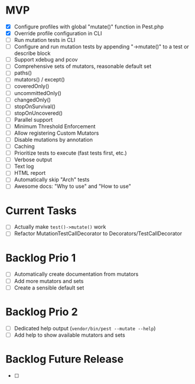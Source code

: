 # MVP
- [x] Configure profiles with global "mutate()" function in Pest.php
- [x] Override profile configuration in CLI
- [ ] Run mutation tests in CLI
- [ ] Configure and run mutation tests by appending "->mutate()" to a test or describe block
- [ ] Support xdebug and pcov
- [ ] Comprehensive sets of mutators, reasonable default set
- [ ] paths()
- [ ] mutators() / except()
- [ ] coveredOnly()
- [ ] uncommittedOnly()
- [ ] changedOnly()
- [ ] stopOnSurvival()
- [ ] stopOnUncovered()
- [ ] Parallel support
- [ ] Minimum Threshold Enforcement
- [ ] Allow registering Custom Mutators
- [ ] Disable mutations by annotation
- [ ] Caching
- [ ] Prioritize tests to execute (fast tests first, etc.)
- [ ] Verbose output
- [ ] Text log
- [ ] HTML report
- [ ] Automatically skip "Arch" tests
- [ ] Awesome docs: "Why to use" and "How to use"

# Current Tasks
- [ ] Actually make `test()->mutate()` work
- [ ] Refactor MutationTestCallDecorator to Decorators/TestCallDecorator

# Backlog Prio 1
- [ ] Automatically create documentation from mutators
- [ ] Add more mutators and sets
- [ ] Create a sensible default set

# Backlog Prio 2
- [ ] Dedicated help output (`vendor/bin/pest --mutate --help`)
- [ ] Add help to show available mutators and sets

# Backlog Future Release
- [ ] 
